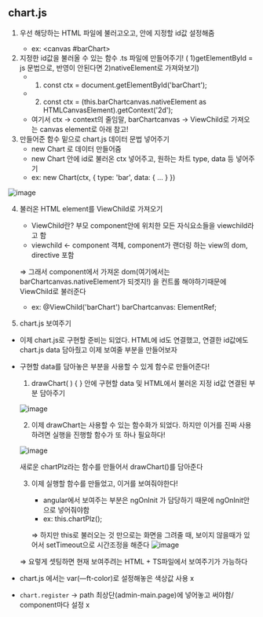 ## chart.js

1. 우선 해당하는 HTML 파일에 <canvas> 불러고오고, 안에 지정할 id값 설정해줌
    - ex: <canvas #barChart></canvas>
2. 지정한 id값을 불러올 수 있는 함수 .ts 파일에 만들어주기! ( 1)getElementById = js 문법으로, 반영이 안된다면 2)nativeElement로 가져와보기)
    - 1) const ctx = document.getElementById('barChart');
    - 2) const ctx = (this.barChartcanvas.nativeElement as HTMLCanvasElement).getContext('2d');
    - 여기서 ctx → context의 줄임말, barChartcanvas → ViewChild로 가져오는 canvas element로 아래 참고!
3. 만들어준 함수 밑으로 chart.js 데이터 문법 넣어주기
    - new Chart 로 데이터 만들어줌
    - new Chart 안에 id로 불러온 ctx 넣어주고, 원하는 차트 type, data 등 넣어주기
    - ex: new Chart(ctx, { type: 'bar', data: { ... } })
        
![image](https://user-images.githubusercontent.com/79742210/141879521-d9b52363-a7eb-439e-8c60-cb08641343e4.png)

4. 불러온 HTML element를 ViewChild로 가져오기
    - ViewChild란? 부모 component안에 위치한 모든 자식요소들을 viewchild라고 함
    - viewchild ← component 객체, component가 랜더링 하는 view의 dom, directive 포함
    
    ⇒ 그래서 component에서 가져온 dom(여기에서는 barChartcanvas.nativeElement가 되겟지!) 을 컨트롤 해야하기때문에 ViewChild로 불러준다
    
    - ex: @ViewChild('barChart') barChartcanvas: ElementRef;
5. chart.js 보여주기

  - 이제 chart.js로 구현할 준비는 되었다. HTML에 id도 연결했고, 연결한 id값에도 chart.js data 담아줬고 이제 보여줄 부분을 만들어보자
- 구현할 data를 담아놓은 부분을 사용할 수 있게 함수로 만들어준다!
    1) drawChart( ) { } 안에 구현할 data 및 HTML에서 불러온 지정 id값 연결된 부분 담아주기
    
    ![image](https://user-images.githubusercontent.com/79742210/141879654-16085e5a-0a16-47ce-9981-1aebac071c06.png)

    2) 이제 drawChart는 사용할 수 있는 함수화가 되었다. 하지만 이거를 진짜 사용하려면 실행을 진행할 함수가 또 하나 필요하다!
        
    ![image](https://user-images.githubusercontent.com/79742210/141879668-95925701-c6df-4156-b9a8-94b64c159d0c.png)

    새로운 chartPlz라는 함수를 만들어서 drawChart()를 담아준다
        
    3) 이제 실행할 함수를 만들었고, 이거를 보여줘야한다!
        - angular에서 보여주는 부분은 ngOnInit 가 담당하기 때문에 ngOnInit안으로 넣어줘야함
        - ex: this.chartPlz();
        
        ⇒ 하지만 this로 불러오는 것 만으로는 화면을 그려줄 때, 보이지 않을때가 있어서 setTimeout으로 시간조정을 해준다
        ![image](https://user-images.githubusercontent.com/79742210/141879704-c22f4270-8458-4abd-926e-bd9080fd644f.png)

  ⇒ 요렇게 셋팅하면 현재 보여주려는 HTML + TS파일에서 보여주기가 가능하다

- chart.js 에서는 var(—ft-color)로 설정해놓은 색상값 사용 x
- `chart.register` → path 최상단(admin-main.page)에 넣어놓고 써야함/ component마다 설정 x

  
  
